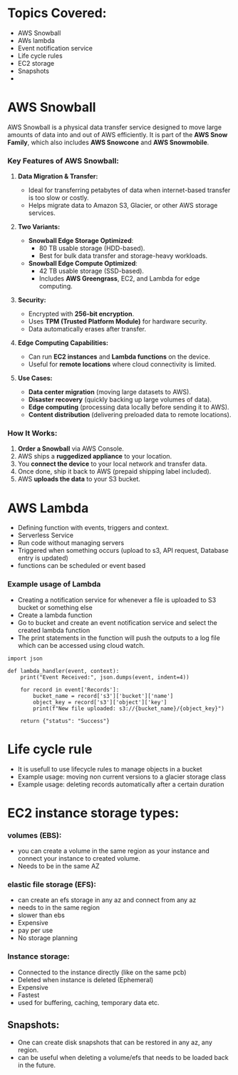 # Topics Covered: 
- AWS Snowball 
- AWs lambda 
- Event notification service
- Life cycle rules 
- EC2 storage
- Snapshots
-


# AWS Snowball
AWS Snowball is a physical data transfer service designed to move large amounts of data into and out of AWS efficiently. It is part of the **AWS Snow Family**, which also includes **AWS Snowcone** and **AWS Snowmobile**.  

### **Key Features of AWS Snowball:**  
1. **Data Migration & Transfer:**  
   - Ideal for transferring petabytes of data when internet-based transfer is too slow or costly.  
   - Helps migrate data to Amazon S3, Glacier, or other AWS storage services.  

2. **Two Variants:**  
   - **Snowball Edge Storage Optimized**:  
     - 80 TB usable storage (HDD-based).  
     - Best for bulk data transfer and storage-heavy workloads.  
   - **Snowball Edge Compute Optimized**:  
     - 42 TB usable storage (SSD-based).  
     - Includes **AWS Greengrass**, EC2, and Lambda for edge computing.  

3. **Security:**  
   - Encrypted with **256-bit encryption**.  
   - Uses **TPM (Trusted Platform Module)** for hardware security.  
   - Data automatically erases after transfer.  

4. **Edge Computing Capabilities:**  
   - Can run **EC2 instances** and **Lambda functions** on the device.  
   - Useful for **remote locations** where cloud connectivity is limited.  

5. **Use Cases:**  
   - **Data center migration** (moving large datasets to AWS).  
   - **Disaster recovery** (quickly backing up large volumes of data).  
   - **Edge computing** (processing data locally before sending it to AWS).  
   - **Content distribution** (delivering preloaded data to remote locations).  

### **How It Works:**  
1. **Order a Snowball** via AWS Console.  
2. AWS ships a **ruggedized appliance** to your location.  
3. You **connect the device** to your local network and transfer data.  
4. Once done, ship it back to AWS (prepaid shipping label included).  
5. AWS **uploads the data** to your S3 bucket.  




# AWS Lambda 
- Defining function with events, triggers and context. 
- Serverless Service 
- Run code without managing servers
- Triggered when something occurs (upload to s3, API request, Database entry is updated)
- functions can be scheduled or event based

### Example usage of Lambda
- Creating a notification service for whenever a file is uploaded to S3 bucket or something else
- Create a lambda function
- Go to bucket and create an event notification service and select the created lambda function 
- The print statements in the function will push the outputs to a log file which can be accessed using cloud watch.

```
import json

def lambda_handler(event, context):
    print("Event Received:", json.dumps(event, indent=4))
    
    for record in event['Records']:
        bucket_name = record['s3']['bucket']['name']
        object_key = record['s3']['object']['key']
        print(f"New file uploaded: s3://{bucket_name}/{object_key}")

    return {"status": "Success"}
```

# Life cycle rule
- It is usefull to use lifecycle rules to manage objects in a bucket
- Example usage: moving non current versions to a glacier storage class
- Example usage: deleting records automatically after a certain duration 

# EC2 instance storage types:
### volumes (EBS): 
- you can create a volume in the same region as your instance and connect your instance to created volume. 
- Needs to be in the same AZ
### elastic file storage (EFS):
- can create an efs storage in any az and connect from any az 
- needs to in the same region
- slower than ebs
- Expensive 
- pay per use 
- No storage planning
### Instance storage:
- Connected to the instance directly (like on the same pcb)
- Deleted when instance is deleted (Ephemeral)
- Expensive 
- Fastest
- used for buffering, caching, temporary data etc. 

## Snapshots: 
- One can create disk snapshots that can be restored in any az, any region. 
- can be useful when deleting a volume/efs that needs to be loaded back in the future. 
